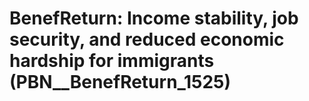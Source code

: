 # BenefReturn: __Income stability, job security, and reduced economic hardship for immigrants__ (PBN__BenefReturn_1525)

